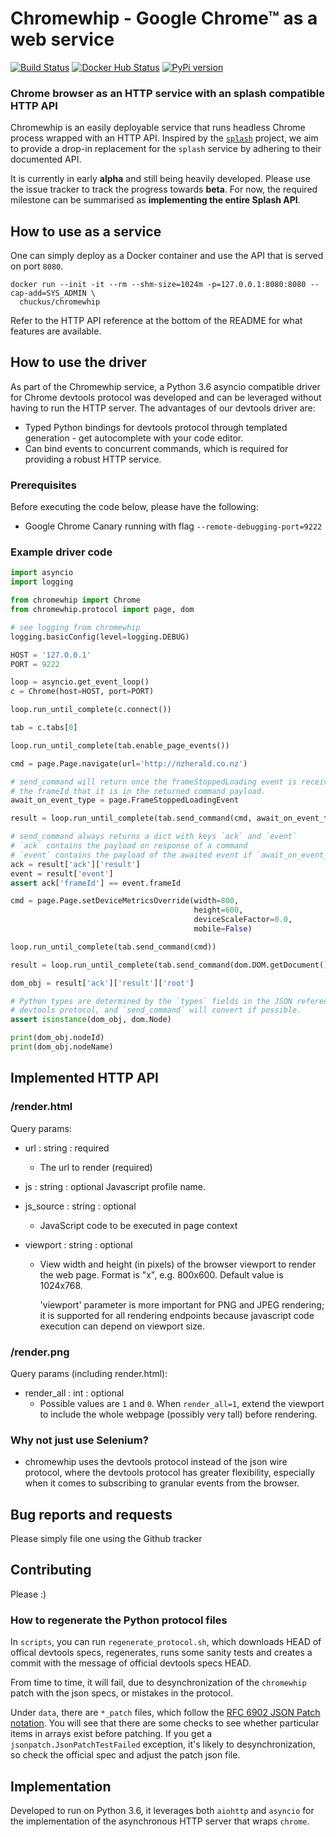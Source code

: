# Chromewhip - Google Chrome™ as a web service

[![Build Status](https://travis-ci.org/chuckus/chromewhip.svg?branch=master)](https://travis-ci.org/chuckus/chromewhip)
[![Docker Hub Status](https://img.shields.io/docker/build/chuckus/chromewhip.svg)](https://img.shields.io/docker/build/chuckus/chromewhip.svg)
[![PyPi version](https://img.shields.io/pypi/v/chromewhip.svg)](https://img.shields.io/pypi/v/chromewhip.svg)


### Chrome browser as an HTTP service with an splash compatible HTTP API

Chromewhip is an easily deployable service that runs headless Chrome process 
wrapped with an HTTP API. Inspired by the [`splash`](https://github.com/scrapinghub/splash) 
project, we aim to provide a drop-in replacement for the `splash` service by adhering to their documented API.

It is currently in early **alpha** and still being heavily developed. Please use the issue tracker 
to track the progress towards **beta**. For now, the required milestone can be summarised as 
**implementing the entire Splash API**.

## How to use as a service

One can simply deploy as a Docker container and use the API that is served on port `8080`.

```
docker run --init -it --rm --shm-size=1024m -p=127.0.0.1:8080:8080 --cap-add=SYS_ADMIN \
  chuckus/chromewhip
```

Refer to the HTTP API reference at the bottom of the README for what features are available.

## How to use the driver

As part of the Chromewhip service, a Python 3.6 asyncio compatible driver for Chrome devtools protocol was 
developed and can be leveraged without having to run the HTTP server. The advantages of 
our devtools driver are:

* Typed Python bindings for devtools protocol through templated generation - get autocomplete with your code editor.
* Can bind events to concurrent commands, which is required for providing a robust HTTP service.

### Prerequisites

Before executing the code below, please have the following:

* Google Chrome Canary running with flag `--remote-debugging-port=9222`

### Example driver code

```python
import asyncio
import logging

from chromewhip import Chrome
from chromewhip.protocol import page, dom

# see logging from chromewhip
logging.basicConfig(level=logging.DEBUG)

HOST = '127.0.0.1'
PORT = 9222

loop = asyncio.get_event_loop()
c = Chrome(host=HOST, port=PORT)

loop.run_until_complete(c.connect())

tab = c.tabs[0]

loop.run_until_complete(tab.enable_page_events())

cmd = page.Page.navigate(url='http://nzherald.co.nz')

# send_command will return once the frameStoppedLoading event is received THAT matches
# the frameId that it is in the returned command payload.
await_on_event_type = page.FrameStoppedLoadingEvent

result = loop.run_until_complete(tab.send_command(cmd, await_on_event_type=await_on_event_type))

# send_command always returns a dict with keys `ack` and `event`
# `ack` contains the payload on response of a command
# `event` contains the payload of the awaited event if `await_on_event_type` is provided
ack = result['ack']['result']
event = result['event']
assert ack['frameId'] == event.frameId

cmd = page.Page.setDeviceMetricsOverride(width=800,
                                         height=600,
                                         deviceScaleFactor=0.0,
                                         mobile=False)

loop.run_until_complete(tab.send_command(cmd))

result = loop.run_until_complete(tab.send_command(dom.DOM.getDocument()))

dom_obj = result['ack']['result']['root']

# Python types are determined by the `types` fields in the JSON reference for the
# devtools protocol, and `send_command` will convert if possible.
assert isinstance(dom_obj, dom.Node)

print(dom_obj.nodeId)
print(dom_obj.nodeName)
```



## Implemented HTTP API

### /render.html

Query params:

* url : string : required
  * The url to render (required)

* js : string : optional
  Javascript profile name.
  
* js_source : string : optional
   * JavaScript code to be executed in page context

* viewport : string : optional
  * View width and height (in pixels) of the browser viewport to render the web
    page. Format is "<width>x<height>", e.g. 800x600.  Default value is 1024x768.

    'viewport' parameter is more important for PNG and JPEG rendering; it is supported for
    all rendering endpoints because javascript code execution can depend on
    viewport size. 
 
### /render.png

Query params (including render.html):

* render_all : int : optional
  * Possible values are `1` and `0`.  When `render_all=1`, extend the
    viewport to include the whole webpage (possibly very tall) before rendering.
   
### Why not just use Selenium?
* chromewhip uses the devtools protocol instead of the json wire protocol, where the devtools protocol has 
greater flexibility, especially when it comes to subscribing to granular events from the browser.

## Bug reports and requests
Please simply file one using the Github tracker

## Contributing
Please :)

### How to regenerate the Python protocol files

In `scripts`, you can run `regenerate_protocol.sh`, which downloads HEAD of offical devtools specs, regenerates, 
runs some sanity tests and creates a commit with the message of official devtools specs HEAD.

From time to time, it will fail, due to desynchronization of the `chromewhip` patch with the json specs, or 
mistakes in the protocol.

Under `data`, there are `*_patch` files, which follow the [RFC 6902 JSON Patch notation](https://tools.ietf.org/html/rfc6902). 
You will see that there are some checks to see whether particular items in arrays exist before patching. If you get 
a `jsonpatch.JsonPatchTestFailed` exception, it's likely to desynchronization, so check the official spec and adjust 
the patch json file.

## Implementation

Developed to run on Python 3.6, it leverages both `aiohttp` and `asyncio` for the implementation of the 
asynchronous HTTP server that wraps `chrome`.

 
